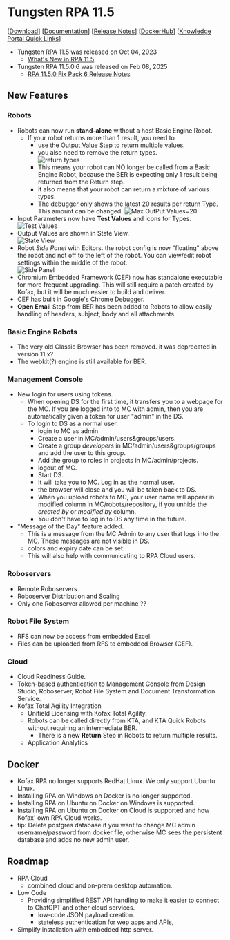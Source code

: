 # Tungsten RPA 11.5
[[Download](https://delivery.tungstenautomation.com)] [[Documentation](https://docshield.tungstenautomation.com/Portal/Products/en_US/RPA/11.5.0-nlfihq5gwr/RPA.htm)] [[Release Notes](https://docshield.tungstenautomation.com/RPA/en_US/11.5.0-nlfihq5gwr/help/rpa_rn/index.html)]  [[DockerHub](https://hub.docker.com/u/tungstenautomation)]  [[Knowledge Portal Quick Links](https://knowledge.tungstenautomation.com/bundle/z-kb-articles-salesforce9/page/34865.html)]
* Tungsten RPA 11.5 was released on Oct 04, 2023
  * [What's New in RPA 11.5](https://docshield.tungstenautomation.com/RPA/en_US/11.5.0-nlfihq5gwr/help/rpa_rn/rpa_releasenotes/c_newfeatures.html)
* Tungsten RPA 11.5.0.6 was released on Feb 08, 2025
  * [RPA 11.5.0 Fix Pack 6 Release Notes](https://docshield.tungstenautomation.com/RPA/en_US/11.5.0-nlfihq5gwr/print/ReadMe-KofaxRPA-11.5.0.6.htm)
## New Features
### Robots
  * Robots can now run **stand-alone** without a host Basic Engine Robot.
    * If your robot returns more than 1 result, you need to 
      * use the [Output Value](https://docshield.tungstenautomation.com/RPA/en_US/11.5.0-nlfihq5gwr/help/rpa_help/help_main/designstudio/c_dasoutputvaluestep.html) Step to return multiple values.
      * you also need to remove the return types.  
      ![return types](images/ReturnTypes.png)
      * This means your robot can NO longer be called from a Basic Engine Robot, because the BER is expecting only 1 result being returned from the Return step.
      * it also means that your robot can return a mixture of various types.
      * The debugger only shows the latest 20 results per return Type. This amount can be changed.
      ![Max OutPut Values=20](images/MaxOutputValues.png)
  * Input Parameters now have **Test Values** and icons for Types.   
  ![Test Values](images/TestValues.png)
  * Output Values are shown in State View.  
  ![State View](images/StateView.png)
  * Robot *Side Panel* with Editors. the robot config is now "floating" above the robot and not off to the left of the robot. You can view/edit robot settings within the middle of the robot.  
  ![Side Panel](images/SidePanel.png)
  * Chromium Embedded Framework (CEF) now has standalone executable for more frequent upgrading. This will still require a patch created by Kofax, but it will be much easier to build and deliver.
  * CEF has built in Google's Chrome Debugger.
  * **Open Email** Step from BER has been added to Robots to allow easily handling of headers, subject, body and all attachments.
### Basic Engine Robots
  * The very old Classic Browser has been removed. it was deprecated in version 11.x?
  * The webkit(?) engine is still available for BER.
### Management Console
  * New login for users using tokens.
    * When opening DS for the first time, it transfers you to a webpage for the MC. If you are logged into to MC with admin, then you are automatically given a token for user "admin" in the DS.
    * To login to DS as a normal user.
      * login to MC as admin
      * Create a user in MC/admin/users&groups/users.
      * Create a group *developers* in MC/admin/users&groups/groups and add the user to this group.
      * Add the group to roles in projects in MC/admin/projects.
      * logout of MC.
      * Start DS.
      * It will take you to MC. Log in as the normal user.
      * the browser will close and you will be taken back to DS.
      * When you upload robots to MC, your user name will appear in modified column in MC/robots/repository, if you unhide the *created by* or *modified by* column.
      * You don't have to log in to DS any time in the future.
  * "Message of the Day" feature added. 
    * This is a message from the MC Admin to any user that logs into the MC. These messages are not visible in DS.
    * colors and expiry date can be set.
    * This will also help with communicating to RPA Cloud users.
### Roboservers
  * Remote Roboservers.
  * Roboserver Distribution and Scaling
  * Only one Roboserver allowed per machine ??
### Robot File System
  * RFS can now be access from embedded Excel.
  * Files can be uploaded from RFS to embedded Browser (CEF).
### Cloud
  * Cloud Readiness Guide.
  * Token-based authentication to Management Console from Design Studio, Roboserver, Robot File System and Document Transformation Service.
* Kofax Total Agility Integration
  * Unifield Licensing with Kofax Total Agility.
  * Robots can be called directly from KTA, and KTA Quick Robots without requiring an intermediate BER.
    * There is a new **Return** Step in Robots to return multiple results.
  * Application Analytics
## Docker
  * Kofax RPA no longer supports RedHat Linux. We only support Ubuntu Linux.
  * Installing RPA on Windows on Docker is no longer supported.
  * Installing RPA on Ubuntu on Docker on Windows is supported.
  * Installing RPA on Ubuntu on Docker on Cloud is supported and how Kofax' own RPA Cloud works.
  * tip: Delete postgres database if you want to change MC admin username/password from docker file, otherwise MC sees the persistent database and adds no new admin user.
  ## Roadmap
  * RPA Cloud
    * combined cloud and on-prem desktop automation.
  * Low Code
    * Providing simplified REST API handling to make it easier to connect to ChatGPT and other cloud services.
      * low-code JSON payload creation.
      * stateless authentication for wep apps and APIs,
  * Simplify installation with embedded http server.


